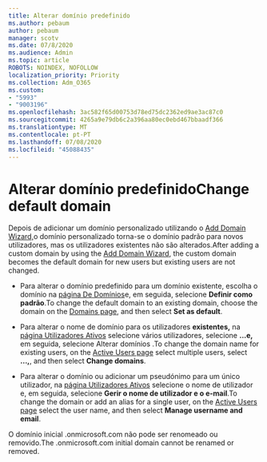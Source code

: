 ```yaml
---
title: Alterar domínio predefinido
ms.author: pebaum
author: pebaum
manager: scotv
ms.date: 07/8/2020
ms.audience: Admin
ms.topic: article
ROBOTS: NOINDEX, NOFOLLOW
localization_priority: Priority
ms.collection: Adm_O365
ms.custom:
- "5993"
- "9003196"
ms.openlocfilehash: 3ac582f65d00753d78ed75dc2362ed9ae3ac87c0
ms.sourcegitcommit: 4265a9e79db6c2a396aa80ec0ebd467bbaadf366
ms.translationtype: MT
ms.contentlocale: pt-PT
ms.lasthandoff: 07/08/2020
ms.locfileid: "45088435"
---
```

# <a name="change-default-domain"></a><span data-ttu-id="4ceb9-102">Alterar domínio predefinido</span><span class="sxs-lookup"><span data-stu-id="4ceb9-102">Change default domain</span></span>

<span data-ttu-id="4ceb9-103">Depois de adicionar um domínio personalizado utilizando o [Add Domain Wizard,](https://portal.office.com/adminportal/home#/Domains/Wizard)o domínio personalizado torna-se o domínio padrão para novos utilizadores, mas os utilizadores existentes não são alterados.</span><span class="sxs-lookup"><span data-stu-id="4ceb9-103">After adding a custom domain by using the [Add Domain Wizard](https://portal.office.com/adminportal/home#/Domains/Wizard), the custom domain becomes the default domain for new users but existing users are not changed.</span></span>

- <span data-ttu-id="4ceb9-104">Para alterar o domínio predefinido para um domínio existente, escolha o domínio na [página De Domínios](https://admin.microsoft.com/Adminportal/Home#/Domains)e, em seguida, selecione **Definir como padrão**.</span><span class="sxs-lookup"><span data-stu-id="4ceb9-104">To change the default domain to an existing domain, choose the domain on the [Domains page](https://admin.microsoft.com/Adminportal/Home#/Domains), and then select **Set as default**.</span></span>

- <span data-ttu-id="4ceb9-105">Para alterar o nome de domínio para os utilizadores **existentes,** na [página Utilizadores Ativos](https://admin.microsoft.com/Adminportal/Home#/users) selecione vários utilizadores, selecione **...e,** em seguida, selecione Alterar domínios .</span><span class="sxs-lookup"><span data-stu-id="4ceb9-105">To change the domain name for existing users, on the  [Active Users page](https://admin.microsoft.com/Adminportal/Home#/users) select multiple users, select  **...,**, and then select  **Change domains**.</span></span>

- <span data-ttu-id="4ceb9-106">Para alterar o domínio ou adicionar um pseudónimo para um único utilizador, na [página Utilizadores Ativos](https://admin.microsoft.com/Adminportal/Home#/users) selecione o nome de utilizador e, em seguida, selecione **Gerir o nome de utilizador e o e-mail**.</span><span class="sxs-lookup"><span data-stu-id="4ceb9-106">To change the domain or add an alias for a single user, on the [Active Users page](https://admin.microsoft.com/Adminportal/Home#/users) select the user name, and then select  **Manage username and email**.</span></span>

<span data-ttu-id="4ceb9-107">O domínio inicial .onmicrosoft.com não pode ser renomeado ou removido.</span><span class="sxs-lookup"><span data-stu-id="4ceb9-107">The .onmicrosoft.com initial domain cannot be renamed or removed.</span></span>